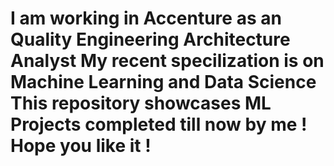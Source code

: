 <h1 # KoushikPal # </h1>
I am working in Accenture as an Quality Engineering Architecture Analyst
My recent specilization is on Machine Learning and Data Science
This repository showcases ML Projects completed till now by me
! Hope you like it !
